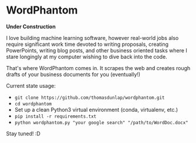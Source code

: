 # WordPhantom

**Under Construction**

I love building machine learning software, however real-world jobs also require significant work time devoted to writing proposals, creating PowerPoints, writing blog posts, and other business oriented tasks where I stare longingly at my computer wishing to dive back into the code.

That's where WordPhantom comes in. It scrapes the web and creates rough drafts of your business documents for you (eventually!)

Current state usage:

* `git clone https://github.com/thomasdunlap/wordphantom.git`
* `cd wordphantom`
* Set up a clean Python3 virtual environment (conda, virtualenv, etc.)
* `pip install -r requirements.txt`
* `python wordphantom.py "your google search" "/path/to/WordDoc.docx"`


Stay tuned! :D



